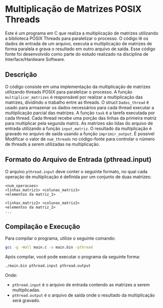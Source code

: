 # Multiplicação de Matrizes POSIX Threads

Este é um programa em C que realiza a multiplicação de matrizes utilizando a biblioteca POSIX Threads para paralelizar o processo. O código lê os dados de entrada de um arquivo, executa a multiplicação de matrizes de forma paralela e grava o resultado em outro arquivo de saída. Esse código fonte foi desenvolvido como parte do estudo realizado na disciplina de Interface/Hardware Software.

## Descrição
O código consiste em uma implementação da multiplicação de matrizes utilizando threads POSIX para paralelizar o processo. A função `multiplicar_matrizes` é responsável por realizar a multiplicação das matrizes, dividindo o trabalho entre as threads. O struct `Dados_thread` é usado para armazenar os dados necessários para cada thread executar a multiplicação parcial das matrizes. A função `task` é a tarefa executada por cada thread. Cada thread recebe uma porção das linhas da primeira matriz para multiplicar pela segunda matriz. As matrizes são lidas do arquivo de entrada utilizando a função `input_matriz`. O resultado da multiplicação é gravado no arquivo de saída usando a função `imprimir_output`. É possível Modificar o valor de `num_threads` no código-fonte para controlar o número de threads a serem utilizadas na multiplicação.

## Formato do Arquivo de Entrada (pthread.input)

O arquivo `pthread.input` deve conter o seguinte formato, no qual cada operação de multiplicação é definida por um conjunto de duas matrizes:

```
<num_operacoes>
<linhas_matriz1> <colunas_matriz1>
<elementos da matriz_1>

<linhas_matriz2> <colunas_matriz2>
<elementos da matriz_2>
...
```

## Compilação e Execução

Para compilar o programa, utilize o seguinte comando:

```bash
gcc -g -Wall main.c -o main.bin -pthread
```

Após compilar, você pode executar o programa da seguinte forma:

```bash
./main.bin pthread.input pthread.output
```

Onde:
- `pthread.input` é o arquivo de entrada contendo as matrizes a serem multiplicadas. 
- `pthread.output` é o arquivo de saída onde o resultado da multiplicação será gravado.
